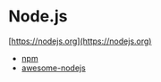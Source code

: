 # Node.js

[https://nodejs.org](https://nodejs.org)

* [npm](npm.md)
* [awesome-nodejs](node_awesome.md)
